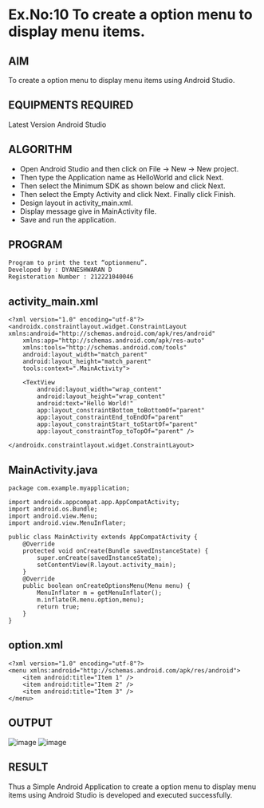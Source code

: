# Ex.No:10 To create a option menu to display menu items.
## AIM
To create a option menu to display menu items using Android Studio.

## EQUIPMENTS REQUIRED
Latest Version Android Studio

## ALGORITHM
- Open Android Studio and then click on File -> New -> New project.
- Then type the Application name as HelloWorld and click Next.
- Then select the Minimum SDK as shown below and click Next.
- Then select the Empty Activity and click Next. Finally click Finish.
- Design layout in activity_main.xml.
- Display message give in MainActivity file.
- Save and run the application.

## PROGRAM
```
Program to print the text “optionmenu”.
Developed by : DYANESHWARAN D
Registeration Number : 212221040046
```
## activity_main.xml
```
<?xml version="1.0" encoding="utf-8"?>
<androidx.constraintlayout.widget.ConstraintLayout xmlns:android="http://schemas.android.com/apk/res/android"
    xmlns:app="http://schemas.android.com/apk/res-auto"
    xmlns:tools="http://schemas.android.com/tools"
    android:layout_width="match_parent"
    android:layout_height="match_parent"
    tools:context=".MainActivity">

    <TextView
        android:layout_width="wrap_content"
        android:layout_height="wrap_content"
        android:text="Hello World!"
        app:layout_constraintBottom_toBottomOf="parent"
        app:layout_constraintEnd_toEndOf="parent"
        app:layout_constraintStart_toStartOf="parent"
        app:layout_constraintTop_toTopOf="parent" />

</androidx.constraintlayout.widget.ConstraintLayout>
```

## MainActivity.java
```
package com.example.myapplication;

import androidx.appcompat.app.AppCompatActivity;
import android.os.Bundle;
import android.view.Menu;
import android.view.MenuInflater;

public class MainActivity extends AppCompatActivity {
    @Override
    protected void onCreate(Bundle savedInstanceState) {
        super.onCreate(savedInstanceState);
        setContentView(R.layout.activity_main);
    }
    @Override
    public boolean onCreateOptionsMenu(Menu menu) {
        MenuInflater m = getMenuInflater();
        m.inflate(R.menu.option,menu);
        return true;
    }
}
```

## option.xml
```
<?xml version="1.0" encoding="utf-8"?>
<menu xmlns:android="http://schemas.android.com/apk/res/android">
    <item android:title="Item 1" />
    <item android:title="Item 2" />
    <item android:title="Item 3" />
</menu>
```
## OUTPUT
![image](https://github.com/dyanesh-100/MAD_EXP_10/assets/114641798/7a29dd5d-05be-48fc-8397-3958b2740402)
![image](https://github.com/dyanesh-100/MAD_EXP_10/assets/114641798/ba1564b0-5bad-4860-adab-58dff5d19b4e)

## RESULT
Thus a Simple Android Application to create a option menu to display menu items using Android Studio is developed and executed successfully.
